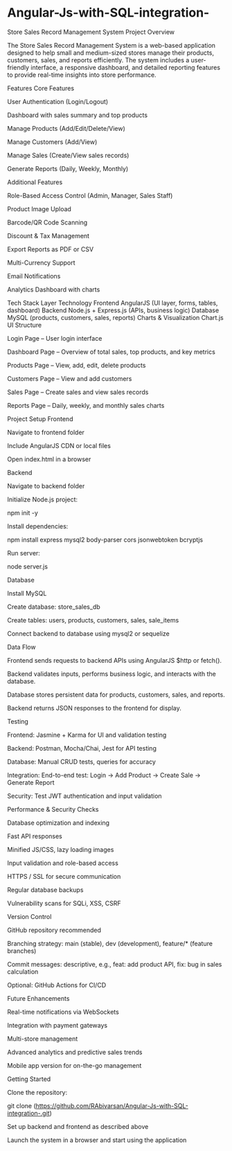 # Angular-Js-with-SQL-integration-

Store Sales Record Management System
Project Overview

The Store Sales Record Management System is a web-based application designed to help small and medium-sized stores manage their products, customers, sales, and reports efficiently.
The system includes a user-friendly interface, a responsive dashboard, and detailed reporting features to provide real-time insights into store performance.

Features
Core Features

User Authentication (Login/Logout)

Dashboard with sales summary and top products

Manage Products (Add/Edit/Delete/View)

Manage Customers (Add/View)

Manage Sales (Create/View sales records)

Generate Reports (Daily, Weekly, Monthly)

Additional Features

Role-Based Access Control (Admin, Manager, Sales Staff)

Product Image Upload

Barcode/QR Code Scanning

Discount & Tax Management

Export Reports as PDF or CSV

Multi-Currency Support

Email Notifications

Analytics Dashboard with charts

Tech Stack
Layer	Technology
Frontend	AngularJS (UI layer, forms, tables, dashboard)
Backend	Node.js + Express.js (APIs, business logic)
Database	MySQL (products, customers, sales, reports)
Charts & Visualization	Chart.js
UI Structure

Login Page – User login interface

Dashboard Page – Overview of total sales, top products, and key metrics

Products Page – View, add, edit, delete products

Customers Page – View and add customers

Sales Page – Create sales and view sales records

Reports Page – Daily, weekly, and monthly sales charts

Project Setup
Frontend

Navigate to frontend folder

Include AngularJS CDN or local files

Open index.html in a browser

Backend

Navigate to backend folder

Initialize Node.js project:

npm init -y


Install dependencies:

npm install express mysql2 body-parser cors jsonwebtoken bcryptjs


Run server:

node server.js

Database

Install MySQL

Create database: store_sales_db

Create tables: users, products, customers, sales, sale_items

Connect backend to database using mysql2 or sequelize

Data Flow

Frontend sends requests to backend APIs using AngularJS $http or fetch().

Backend validates inputs, performs business logic, and interacts with the database.

Database stores persistent data for products, customers, sales, and reports.

Backend returns JSON responses to the frontend for display.

Testing

Frontend: Jasmine + Karma for UI and validation testing

Backend: Postman, Mocha/Chai, Jest for API testing

Database: Manual CRUD tests, queries for accuracy

Integration: End-to-end test: Login → Add Product → Create Sale → Generate Report

Security: Test JWT authentication and input validation

Performance & Security Checks

Database optimization and indexing

Fast API responses

Minified JS/CSS, lazy loading images

Input validation and role-based access

HTTPS / SSL for secure communication

Regular database backups

Vulnerability scans for SQLi, XSS, CSRF

Version Control

GitHub repository recommended

Branching strategy: main (stable), dev (development), feature/* (feature branches)

Commit messages: descriptive, e.g., feat: add product API, fix: bug in sales calculation

Optional: GitHub Actions for CI/CD

Future Enhancements

Real-time notifications via WebSockets

Integration with payment gateways

Multi-store management

Advanced analytics and predictive sales trends

Mobile app version for on-the-go management

Getting Started

Clone the repository:

git clone (https://github.com/RAbivarsan/Angular-Js-with-SQL-integration-.git)


Set up backend and frontend as described above

Launch the system in a browser and start using the application
